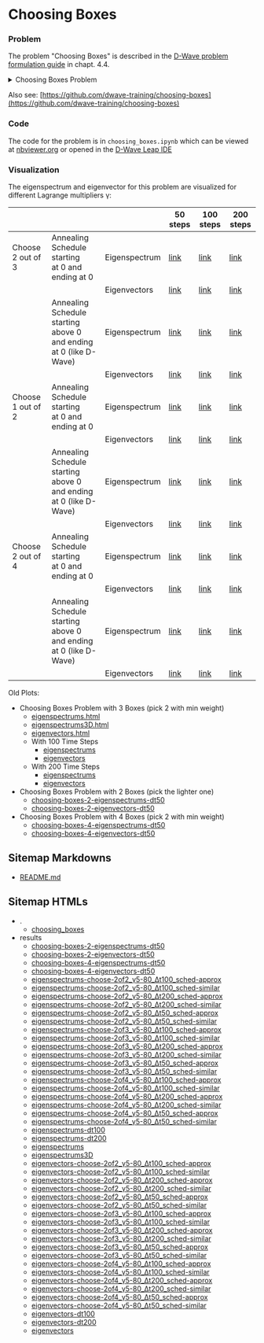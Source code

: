 # Choosing Boxes

### Problem

The problem "Choosing Boxes" is described in the
[D-Wave problem formulation guide](https://www.dwavesys.com/media/bu0lh5ee/problem-formulation-guide-2022-01-10.pdf)
in chapt. 4.4.  

<details>
<summary>
Choosing Boxes Problem
</summary>

#### Example: Choosing Boxes

We're given three boxes with different weights.
We want to choose the two boxes with the smallest sum.

| | Box 1 | Box 2 | Box 3 |
| --- | --- | --- | --- |
| Weight | 15 | 20 | 25 |

This is a simple problem – we know that the answer is to choose boxes 15 and 20.
But how do we phrase this problem as a BQM?

##### Step 1: Write Objective and Constraints

**Objective**: We are looking for the smallest sum, so our objective is "minimize the sum of
the boxes chosen".  
**Constraint**: We are allowed to choose two boxes, so our constraint is "choose exactly two
boxes".

##### Step 2: Convert Objective and Constraints into Binary Math Expressions

**Binary Variables.** First, we need to define our binary variables.
The answer that we are looking for is which boxes we should choose.
For each box, we can ask "do we choose this box?".
This points us to how we should define our binary variables.

| | Use Box i | Don't use Box i |
| --- | --- | --- |
| QUBO | $x_i = 1$ | $x_i = 0$ |
| Ising | $s_i = +1$ | $s_i = −1$ |

Once we have defined our binary variables, we can convert our objective and constraint into math expressions.

**Objective.** We consider our objective for both QUBO and Ising forms.

**QUBO:**
To figure out the sum of the boxes that are chosen, we can use a weighted sum: $15x_1 + 20x_2 + 25x_3$.
In this sum, the boxes that are chosen will have $x_i = 1$ and the boxes that are not chosen will have $x_i = 0$.
In other words, the value of boxes that are not chosen will be multiplied by zero and so we will only be adding up the value of the boxes that are chosen.
Our objective function becomes:

$$
min(15x_1 + 20x_2 + 25x_3)
$$

**Ising:**
Using our binary variables, we can convert our +1/-1 to 1/0 using the Ising to QUBO translation shown earlier, which maps +1 7→ 1 and −1 7→ 0.
Our objective function can then be written as:

$$
min \left (
  15 \left ( \frac{s_1 + 1}{2} \right ) +
  20 \left ( \frac{s_2 + 1}{2} \right ) +
  25 \left ( \frac{s_3 + 1}{2} \right )
\right )
$$

**Constraint.** We consider our constraint for both QUBO and Ising forms.

**QUBO:**
Our constraint "choose exactly two boxes" means that we need exactly two of our binary variables to have value 1, and the remaining binary variable will have value 0.
In other words, our constraint can be written as:

$$x_1 + x_2 + x_3 = 2$$

**Ising:**
Our constraint "choose exactly two boxes" means that we need exactly two of our binary variables to have value +1, and the remaining binary variable will have value -1.
In other words, our constraint can be written as:

$$s_1 + s_2 + s_3 = 1$$

##### Step 3: Transform Math Expressions into a BQM

Our objective function is fine as written, so we only need to modify our constraint.

**QUBO:**
To modify our constraint, we need to use the method for equalities.
Original constraint:
$$x_1 + x_2 + x_3 = 2$$
Move everything to one side:
$$x_1 + x_2 + x_3 − 2 = 0$$
Square the expression:
$$(x_1 + x_2 + x_3 − 2)^2$$

**Ising:**
Following the same method, we can rewrite our constraint as follows.
$$(s_1 + s_2 + s_3 − 1)^2$$

##### Step 4: Combine Expressions

Now that we have written our objective and constraint in BQM form, we can combine them together to make our final model using addition and adding in a Lagrange parameter.
Both of these can be expanded and simplified to prepare for input to an Ocean python program.

**QUBO:**
$$
min \left (
  (15 x_1 + 20 x_2 + 25 x_3) +
  γ (x_1 + x_2 + x_3 − 2)^2
\right )
$$

**Ising:**

$$
min \left (
  15 \left ( \frac{s_1 + 1}{2} \right ) +
  20 \left ( \frac{s_2 + 1}{2} \right ) +
  25 \left ( \frac{s_3 + 1}{2} \right ) +
  γ (s_1 + s_2 + s_3 − 1)^2
\right )
$$

</details>

Also see:
[https://github.com/dwave-training/choosing-boxes](https://github.com/dwave-training/choosing-boxes)

### Code

The code for the problem is in 
`choosing_boxes.ipynb` <!-- [choosing_boxes.ipynb](choosing_boxes_problem/choosing_boxes.ipynb) -->
which can be viewed at
[nbviewer.org](https://nbviewer.org/github/klezm/QuantumAnnealingPlayground/blob/main/choosing_boxes_problem/choosing_boxes.ipynb)
or opened in the
[D-Wave Leap IDE](https://ide.dwavesys.io/#https://github.com/klezm/QuantumAnnealingPlayground)

### Visualization

The eigenspectrum and eigenvector for this problem are visualized for different Lagrange multipliers γ:


|                   |                                                                        |               | 50 steps                                                         | 100 steps                                                         | 200 steps                                                         |
|-------------------|------------------------------------------------------------------------|---------------|------------------------------------------------------------------|-------------------------------------------------------------------|-------------------------------------------------------------------|
| Choose 2 out of 3 | Annealing Schedule starting <br> at 0 and ending at 0                  | Eigenspectrum | [link](https://klezm.github.io/QuantumAnnealingPlayground/choosing_boxes_problem/results/eigenspectrums-choose-2of3_γ5-80_Δt50_sched-similar.html) | [link](https://klezm.github.io/QuantumAnnealingPlayground/choosing_boxes_problem/results/eigenspectrums-choose-2of3_γ5-80_Δt100_sched-similar.html) | [link](https://klezm.github.io/QuantumAnnealingPlayground/choosing_boxes_problem/results/eigenspectrums-choose-2of3_γ5-80_Δt200_sched-similar.html) |
|                   |                                                                        | Eigenvectors  | [link](https://klezm.github.io/QuantumAnnealingPlayground/choosing_boxes_problem/results/eigenvectors-choose-2of3_γ5-80_Δt50_sched-similar.html)   | [link](https://klezm.github.io/QuantumAnnealingPlayground/choosing_boxes_problem/results/eigenvectors-choose-2of3_γ5-80_Δt100_sched-similar.html)   | [link](https://klezm.github.io/QuantumAnnealingPlayground/choosing_boxes_problem/results/eigenvectors-choose-2of3_γ5-80_Δt200_sched-similar.html)   |
|                   | Annealing Schedule starting <br> above 0 and ending at 0 (like D-Wave) | Eigenspectrum | [link](https://klezm.github.io/QuantumAnnealingPlayground/choosing_boxes_problem/results/eigenspectrums-choose-2of3_γ5-80_Δt50_sched-approx.html)  | [link](https://klezm.github.io/QuantumAnnealingPlayground/choosing_boxes_problem/results/eigenspectrums-choose-2of3_γ5-80_Δt100_sched-approx.html)  | [link](https://klezm.github.io/QuantumAnnealingPlayground/choosing_boxes_problem/results/eigenspectrums-choose-2of3_γ5-80_Δt200_sched-approx.html)  |
|                   |                                                                        | Eigenvectors  | [link](https://klezm.github.io/QuantumAnnealingPlayground/choosing_boxes_problem/results/eigenvectors-choose-2of3_γ5-80_Δt50_sched-approx.html)    | [link](https://klezm.github.io/QuantumAnnealingPlayground/choosing_boxes_problem/results/eigenvectors-choose-2of3_γ5-80_Δt100_sched-approx.html)    | [link](https://klezm.github.io/QuantumAnnealingPlayground/choosing_boxes_problem/results/eigenvectors-choose-2of3_γ5-80_Δt200_sched-approx.html)    |
| Choose 1 out of 2 | Annealing Schedule starting <br> at 0 and ending at 0                  | Eigenspectrum | [link](https://klezm.github.io/QuantumAnnealingPlayground/choosing_boxes_problem/results/eigenspectrums-choose-2of2_γ5-80_Δt50_sched-similar.html) | [link](https://klezm.github.io/QuantumAnnealingPlayground/choosing_boxes_problem/results/eigenspectrums-choose-2of2_γ5-80_Δt100_sched-similar.html) | [link](https://klezm.github.io/QuantumAnnealingPlayground/choosing_boxes_problem/results/eigenspectrums-choose-2of2_γ5-80_Δt200_sched-similar.html) |
|                   |                                                                        | Eigenvectors  | [link](https://klezm.github.io/QuantumAnnealingPlayground/choosing_boxes_problem/results/eigenvectors-choose-2of2_γ5-80_Δt50_sched-similar.html)   | [link](https://klezm.github.io/QuantumAnnealingPlayground/choosing_boxes_problem/results/eigenvectors-choose-2of2_γ5-80_Δt100_sched-similar.html)   | [link](https://klezm.github.io/QuantumAnnealingPlayground/choosing_boxes_problem/results/eigenvectors-choose-2of2_γ5-80_Δt200_sched-similar.html)   |
|                   | Annealing Schedule starting <br> above 0 and ending at 0 (like D-Wave) | Eigenspectrum | [link](https://klezm.github.io/QuantumAnnealingPlayground/choosing_boxes_problem/results/eigenspectrums-choose-2of2_γ5-80_Δt50_sched-approx.html)  | [link](https://klezm.github.io/QuantumAnnealingPlayground/choosing_boxes_problem/results/eigenspectrums-choose-2of2_γ5-80_Δt100_sched-approx.html)  | [link](https://klezm.github.io/QuantumAnnealingPlayground/choosing_boxes_problem/results/eigenspectrums-choose-2of2_γ5-80_Δt200_sched-approx.html)  |
|                   |                                                                        | Eigenvectors  | [link](https://klezm.github.io/QuantumAnnealingPlayground/choosing_boxes_problem/results/eigenvectors-choose-2of2_γ5-80_Δt50_sched-approx.html)    | [link](https://klezm.github.io/QuantumAnnealingPlayground/choosing_boxes_problem/results/eigenvectors-choose-2of2_γ5-80_Δt100_sched-approx.html)    | [link](https://klezm.github.io/QuantumAnnealingPlayground/choosing_boxes_problem/results/eigenvectors-choose-2of2_γ5-80_Δt200_sched-approx.html)    |
| Choose 2 out of 4 | Annealing Schedule starting <br> at 0 and ending at 0                  | Eigenspectrum | [link](https://klezm.github.io/QuantumAnnealingPlayground/choosing_boxes_problem/results/eigenspectrums-choose-2of4_γ5-80_Δt50_sched-similar.html) | [link](https://klezm.github.io/QuantumAnnealingPlayground/choosing_boxes_problem/results/eigenspectrums-choose-2of4_γ5-80_Δt100_sched-similar.html) | [link](https://klezm.github.io/QuantumAnnealingPlayground/choosing_boxes_problem/results/eigenspectrums-choose-2of4_γ5-80_Δt200_sched-similar.html) |
|                   |                                                                        | Eigenvectors  | [link](https://klezm.github.io/QuantumAnnealingPlayground/choosing_boxes_problem/results/eigenvectors-choose-2of4_γ5-80_Δt50_sched-similar.html)   | [link](https://klezm.github.io/QuantumAnnealingPlayground/choosing_boxes_problem/results/eigenvectors-choose-2of4_γ5-80_Δt100_sched-similar.html)   | [link](https://klezm.github.io/QuantumAnnealingPlayground/choosing_boxes_problem/results/eigenvectors-choose-2of4_γ5-80_Δt200_sched-similar.html)   |
|                   | Annealing Schedule starting <br> above 0 and ending at 0 (like D-Wave) | Eigenspectrum | [link](https://klezm.github.io/QuantumAnnealingPlayground/choosing_boxes_problem/results/eigenspectrums-choose-2of4_γ5-80_Δt50_sched-approx.html)  | [link](https://klezm.github.io/QuantumAnnealingPlayground/choosing_boxes_problem/results/eigenspectrums-choose-2of4_γ5-80_Δt100_sched-approx.html)  | [link](https://klezm.github.io/QuantumAnnealingPlayground/choosing_boxes_problem/results/eigenspectrums-choose-2of4_γ5-80_Δt200_sched-approx.html)  |
|                   |                                                                        | Eigenvectors  | [link](https://klezm.github.io/QuantumAnnealingPlayground/choosing_boxes_problem/results/eigenvectors-choose-2of4_γ5-80_Δt50_sched-approx.html)    | [link](https://klezm.github.io/QuantumAnnealingPlayground/choosing_boxes_problem/results/eigenvectors-choose-2of4_γ5-80_Δt100_sched-approx.html)    | [link](https://klezm.github.io/QuantumAnnealingPlayground/choosing_boxes_problem/results/eigenvectors-choose-2of4_γ5-80_Δt200_sched-approx.html)    |

Old Plots:

- Choosing Boxes Problem with 3 Boxes (pick 2 with min weight)
  - [eigenspectrums.html](https://klezm.github.io/QuantumAnnealingPlayground/choosing_boxes_problem/results/eigenspectrums.html)
  - [eigenspectrums3D.html](https://klezm.github.io/QuantumAnnealingPlayground/choosing_boxes_problem/results/eigenspectrums3D.html)
  - [eigenvectors.html](https://klezm.github.io/QuantumAnnealingPlayground/choosing_boxes_problem/results/eigenvectors.html)
  - With 100 Time Steps
    - [eigenspectrums](https://klezm.github.io/QuantumAnnealingPlayground/choosing_boxes_problem/results/eigenspectrums-dt100.html)
    - [eigenvectors](https://klezm.github.io/QuantumAnnealingPlayground/choosing_boxes_problem/results/eigenvectors-dt100.html)
  - With 200 Time Steps
    - [eigenspectrums](https://klezm.github.io/QuantumAnnealingPlayground/choosing_boxes_problem/results/eigenspectrums-dt200.html)
    - [eigenvectors](https://klezm.github.io/QuantumAnnealingPlayground/choosing_boxes_problem/results/eigenvectors-dt200.html)
- Choosing Boxes Problem with 2 Boxes (pick the lighter one)
  - [choosing-boxes-2-eigenspectrums-dt50](https://klezm.github.io/QuantumAnnealingPlayground/choosing_boxes_problem/results/choosing-boxes-2-eigenspectrums-dt50.html)
  - [choosing-boxes-2-eigenvectors-dt50](https://klezm.github.io/QuantumAnnealingPlayground/choosing_boxes_problem/results/choosing-boxes-2-eigenvectors-dt50.html)
- Choosing Boxes Problem with 4 Boxes (pick 2 with min weight)
  - [choosing-boxes-4-eigenspectrums-dt50](https://klezm.github.io/QuantumAnnealingPlayground/choosing_boxes_problem/results/choosing-boxes-4-eigenspectrums-dt50.html)
  - [choosing-boxes-4-eigenvectors-dt50](https://klezm.github.io/QuantumAnnealingPlayground/choosing_boxes_problem/results/choosing-boxes-4-eigenvectors-dt50.html)

## Sitemap Markdowns

- [README.md](README.md)

## Sitemap HTMLs

- .
	- [choosing_boxes](choosing_boxes_problem/choosing_boxes.html)
- results
	- [choosing-boxes-2-eigenspectrums-dt50](choosing_boxes_problem/results/choosing-boxes-2-eigenspectrums-dt50.html)
	- [choosing-boxes-2-eigenvectors-dt50](choosing_boxes_problem/results/choosing-boxes-2-eigenvectors-dt50.html)
	- [choosing-boxes-4-eigenspectrums-dt50](choosing_boxes_problem/results/choosing-boxes-4-eigenspectrums-dt50.html)
	- [choosing-boxes-4-eigenvectors-dt50](choosing_boxes_problem/results/choosing-boxes-4-eigenvectors-dt50.html)
	- [eigenspectrums-choose-2of2_γ5-80_Δt100_sched-approx](choosing_boxes_problem/results/eigenspectrums-choose-2of2_γ5-80_Δt100_sched-approx.html)
	- [eigenspectrums-choose-2of2_γ5-80_Δt100_sched-similar](choosing_boxes_problem/results/eigenspectrums-choose-2of2_γ5-80_Δt100_sched-similar.html)
	- [eigenspectrums-choose-2of2_γ5-80_Δt200_sched-approx](choosing_boxes_problem/results/eigenspectrums-choose-2of2_γ5-80_Δt200_sched-approx.html)
	- [eigenspectrums-choose-2of2_γ5-80_Δt200_sched-similar](choosing_boxes_problem/results/eigenspectrums-choose-2of2_γ5-80_Δt200_sched-similar.html)
	- [eigenspectrums-choose-2of2_γ5-80_Δt50_sched-approx](choosing_boxes_problem/results/eigenspectrums-choose-2of2_γ5-80_Δt50_sched-approx.html)
	- [eigenspectrums-choose-2of2_γ5-80_Δt50_sched-similar](choosing_boxes_problem/results/eigenspectrums-choose-2of2_γ5-80_Δt50_sched-similar.html)
	- [eigenspectrums-choose-2of3_γ5-80_Δt100_sched-approx](choosing_boxes_problem/results/eigenspectrums-choose-2of3_γ5-80_Δt100_sched-approx.html)
	- [eigenspectrums-choose-2of3_γ5-80_Δt100_sched-similar](choosing_boxes_problem/results/eigenspectrums-choose-2of3_γ5-80_Δt100_sched-similar.html)
	- [eigenspectrums-choose-2of3_γ5-80_Δt200_sched-approx](choosing_boxes_problem/results/eigenspectrums-choose-2of3_γ5-80_Δt200_sched-approx.html)
	- [eigenspectrums-choose-2of3_γ5-80_Δt200_sched-similar](choosing_boxes_problem/results/eigenspectrums-choose-2of3_γ5-80_Δt200_sched-similar.html)
	- [eigenspectrums-choose-2of3_γ5-80_Δt50_sched-approx](choosing_boxes_problem/results/eigenspectrums-choose-2of3_γ5-80_Δt50_sched-approx.html)
	- [eigenspectrums-choose-2of3_γ5-80_Δt50_sched-similar](choosing_boxes_problem/results/eigenspectrums-choose-2of3_γ5-80_Δt50_sched-similar.html)
	- [eigenspectrums-choose-2of4_γ5-80_Δt100_sched-approx](choosing_boxes_problem/results/eigenspectrums-choose-2of4_γ5-80_Δt100_sched-approx.html)
	- [eigenspectrums-choose-2of4_γ5-80_Δt100_sched-similar](choosing_boxes_problem/results/eigenspectrums-choose-2of4_γ5-80_Δt100_sched-similar.html)
	- [eigenspectrums-choose-2of4_γ5-80_Δt200_sched-approx](choosing_boxes_problem/results/eigenspectrums-choose-2of4_γ5-80_Δt200_sched-approx.html)
	- [eigenspectrums-choose-2of4_γ5-80_Δt200_sched-similar](choosing_boxes_problem/results/eigenspectrums-choose-2of4_γ5-80_Δt200_sched-similar.html)
	- [eigenspectrums-choose-2of4_γ5-80_Δt50_sched-approx](choosing_boxes_problem/results/eigenspectrums-choose-2of4_γ5-80_Δt50_sched-approx.html)
	- [eigenspectrums-choose-2of4_γ5-80_Δt50_sched-similar](choosing_boxes_problem/results/eigenspectrums-choose-2of4_γ5-80_Δt50_sched-similar.html)
	- [eigenspectrums-dt100](choosing_boxes_problem/results/eigenspectrums-dt100.html)
	- [eigenspectrums-dt200](choosing_boxes_problem/results/eigenspectrums-dt200.html)
	- [eigenspectrums](choosing_boxes_problem/results/eigenspectrums.html)
	- [eigenspectrums3D](choosing_boxes_problem/results/eigenspectrums3D.html)
	- [eigenvectors-choose-2of2_γ5-80_Δt100_sched-approx](choosing_boxes_problem/results/eigenvectors-choose-2of2_γ5-80_Δt100_sched-approx.html)
	- [eigenvectors-choose-2of2_γ5-80_Δt100_sched-similar](choosing_boxes_problem/results/eigenvectors-choose-2of2_γ5-80_Δt100_sched-similar.html)
	- [eigenvectors-choose-2of2_γ5-80_Δt200_sched-approx](choosing_boxes_problem/results/eigenvectors-choose-2of2_γ5-80_Δt200_sched-approx.html)
	- [eigenvectors-choose-2of2_γ5-80_Δt200_sched-similar](choosing_boxes_problem/results/eigenvectors-choose-2of2_γ5-80_Δt200_sched-similar.html)
	- [eigenvectors-choose-2of2_γ5-80_Δt50_sched-approx](choosing_boxes_problem/results/eigenvectors-choose-2of2_γ5-80_Δt50_sched-approx.html)
	- [eigenvectors-choose-2of2_γ5-80_Δt50_sched-similar](choosing_boxes_problem/results/eigenvectors-choose-2of2_γ5-80_Δt50_sched-similar.html)
	- [eigenvectors-choose-2of3_γ5-80_Δt100_sched-approx](choosing_boxes_problem/results/eigenvectors-choose-2of3_γ5-80_Δt100_sched-approx.html)
	- [eigenvectors-choose-2of3_γ5-80_Δt100_sched-similar](choosing_boxes_problem/results/eigenvectors-choose-2of3_γ5-80_Δt100_sched-similar.html)
	- [eigenvectors-choose-2of3_γ5-80_Δt200_sched-approx](choosing_boxes_problem/results/eigenvectors-choose-2of3_γ5-80_Δt200_sched-approx.html)
	- [eigenvectors-choose-2of3_γ5-80_Δt200_sched-similar](choosing_boxes_problem/results/eigenvectors-choose-2of3_γ5-80_Δt200_sched-similar.html)
	- [eigenvectors-choose-2of3_γ5-80_Δt50_sched-approx](choosing_boxes_problem/results/eigenvectors-choose-2of3_γ5-80_Δt50_sched-approx.html)
	- [eigenvectors-choose-2of3_γ5-80_Δt50_sched-similar](choosing_boxes_problem/results/eigenvectors-choose-2of3_γ5-80_Δt50_sched-similar.html)
	- [eigenvectors-choose-2of4_γ5-80_Δt100_sched-approx](choosing_boxes_problem/results/eigenvectors-choose-2of4_γ5-80_Δt100_sched-approx.html)
	- [eigenvectors-choose-2of4_γ5-80_Δt100_sched-similar](choosing_boxes_problem/results/eigenvectors-choose-2of4_γ5-80_Δt100_sched-similar.html)
	- [eigenvectors-choose-2of4_γ5-80_Δt200_sched-approx](choosing_boxes_problem/results/eigenvectors-choose-2of4_γ5-80_Δt200_sched-approx.html)
	- [eigenvectors-choose-2of4_γ5-80_Δt200_sched-similar](choosing_boxes_problem/results/eigenvectors-choose-2of4_γ5-80_Δt200_sched-similar.html)
	- [eigenvectors-choose-2of4_γ5-80_Δt50_sched-approx](choosing_boxes_problem/results/eigenvectors-choose-2of4_γ5-80_Δt50_sched-approx.html)
	- [eigenvectors-choose-2of4_γ5-80_Δt50_sched-similar](choosing_boxes_problem/results/eigenvectors-choose-2of4_γ5-80_Δt50_sched-similar.html)
	- [eigenvectors-dt100](choosing_boxes_problem/results/eigenvectors-dt100.html)
	- [eigenvectors-dt200](choosing_boxes_problem/results/eigenvectors-dt200.html)
	- [eigenvectors](choosing_boxes_problem/results/eigenvectors.html)